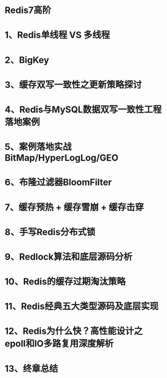 # Redis7高阶

# 1、Redis单线程 VS 多线程

# 2、BigKey

# 3、缓存双写一致性之更新策略探讨

# 4、Redis与MySQL数据双写一致性工程落地案例

# 5、案例落地实战BitMap/HyperLogLog/GEO

# 6、布隆过滤器BloomFilter

# 7、缓存预热 + 缓存雪崩 + 缓存击穿

# 8、手写Redis分布式锁

# 9、Redlock算法和底层源码分析

# 10、Redis的缓存过期淘汰策略

# 11、Redis经典五大类型源码及底层实现

# 12、Redis为什么快？高性能设计之epoll和IO多路复用深度解析

# 13、终章总结